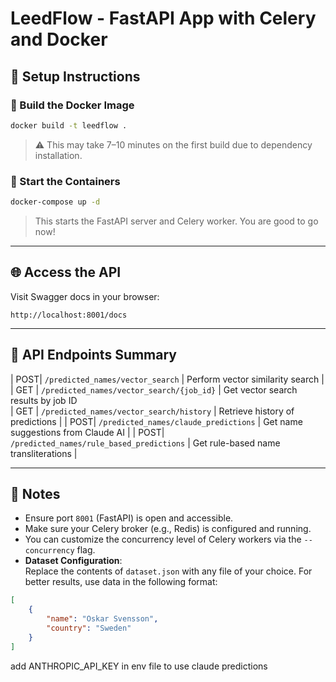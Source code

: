 # LeedFlow - FastAPI App with Celery and Docker

## 🚀 Setup Instructions

### 🔧 Build the Docker Image

```bash
docker build -t leedflow .
```

> ⚠️ This may take 7–10 minutes on the first build due to dependency installation.

### 🐳 Start the Containers

```bash
docker-compose up -d
```

> This starts the FastAPI server and Celery worker. You are good to go now!

---

## 🌐 Access the API

Visit Swagger docs in your browser:

```
http://localhost:8001/docs
```

---

## 🧠 API Endpoints Summary

| POST| `/predicted_names/vector_search` | Perform vector similarity search |
| GET | `/predicted_names/vector_search/{job_id}` | Get vector search results by job ID  
| GET | `/predicted_names/vector_search/history` | Retrieve history of predictions |
| POST| `/predicted_names/claude_predictions` | Get name suggestions from Claude AI |
| POST| `/predicted_names/rule_based_predictions` | Get rule-based name transliterations |

---

## 📝 Notes

-   Ensure port `8001` (FastAPI) is open and accessible.
-   Make sure your Celery broker (e.g., Redis) is configured and running.
-   You can customize the concurrency level of Celery workers via the `--concurrency` flag.
-   **Dataset Configuration**:  
    Replace the contents of `dataset.json` with any file of your choice. For better results, use data in the following format:

```json
[
    {
        "name": "Oskar Svensson",
        "country": "Sweden"
    }
]
```

add ANTHROPIC_API_KEY in env file to use claude predictions
